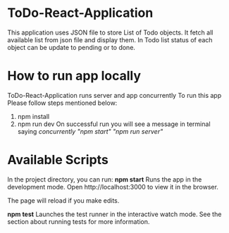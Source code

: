 # ToDo-React-Application
This application uses JSON file to store List of Todo objects. It fetch all available list from json file and display them. In Todo list status of each object can be update to pending or to done. 
# How to run app locally
ToDo-React-Application runs server and app concurrently
To run this app Please follow steps mentioned below:
1. npm install
2. npm run dev
On successful run you will see a message in terminal saying _concurrently "npm start" "npm run server"_
# Available Scripts
In the project directory, you can run:
**npm start**
Runs the app in the development mode.
Open http://localhost:3000 to view it in the browser.

The page will reload if you make edits.

**npm test**
Launches the test runner in the interactive watch mode.
See the section about running tests for more information.